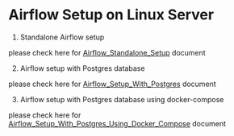 # Airflow Setup on Linux Server

1. Standalone Airflow setup

please check here for [Airflow_Standalone_Setup](./docs/airflow-standalone.md) document

2. Airflow setup with Postgres database

please check here for [Airflow_Setup_With_Postgres](./docs/airflow-with-postgres.md) document

3. Airflow setup with Postgres database using docker-compose

please check here for [Airflow_Setup_With_Postgres_Using_Docker_Compose](./docs/airflow-with-docker-compose.md) document